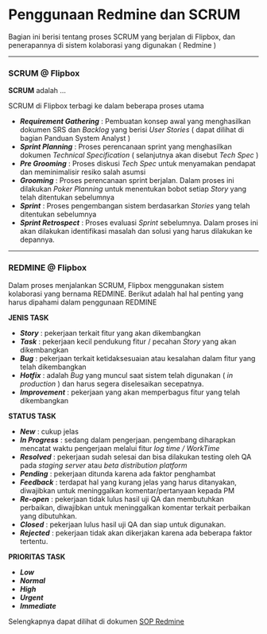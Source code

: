 # Penggunaan Redmine dan SCRUM

Bagian ini berisi tentang proses SCRUM yang berjalan di Flipbox, dan penerapannya di sistem kolaborasi yang digunakan ( Redmine )

---
### SCRUM @ Flipbox

**SCRUM** adalah ...

SCRUM di Flipbox terbagi ke dalam beberapa proses utama

- **_Requirement Gathering_** : Pembuatan konsep awal yang menghasilkan dokumen SRS dan _Backlog_ yang berisi _User Stories_ ( dapat dilihat di bagian Panduan System Analyst )
- **_Sprint Planning_** : Proses perencanaan sprint yang menghasilkan dokumen _Technical Specification_ ( selanjutnya akan disebut _Tech Spec_ )
- **_Pre Grooming_** : Proses diskusi _Tech Spec_ untuk menyamakan pendapat dan meminimalisir resiko salah asumsi
- **_Grooming_** : Proses perencanaan sprint berjalan. Dalam proses ini dilakukan _Poker Planning_ untuk menentukan bobot setiap _Story_ yang telah ditentukan sebelumnya
- **_Sprint_** : Proses pengembangan sistem berdasarkan _Stories_ yang telah ditentukan sebelumnya
- **_Sprint Retrospect_** : Proses evaluasi _Sprint_ sebelumnya. Dalam proses ini akan dilakukan identifikasi masalah dan solusi yang harus dilakukan ke depannya.

---
### REDMINE @ Flipbox

Dalam proses menjalankan SCRUM, Flipbox menggunakan sistem kolaborasi yang bernama REDMINE. Berikut adalah hal hal penting yang harus dipahami dalam penggunaan REDMINE

**JENIS TASK**

- ***Story*** : pekerjaan terkait fitur yang akan dikembangkan
- ***Task*** : pekerjaan kecil pendukung fitur / pecahan *Story* yang akan dikembangkan
- ***Bug*** : pekerjaan terkait ketidaksesuaian atau kesalahan dalam fitur yang telah dikembangkan
- ***Hotfix*** : adalah *Bug* yang muncul saat sistem telah digunakan ( *in production* ) dan harus segera diselesaikan secepatnya. 
- ***Improvement*** : pekerjaan yang akan memperbagus fitur yang telah dikembangkan

**STATUS TASK**

- ***New*** : cukup jelas
- ***In Progress*** : sedang dalam pengerjaan. pengembang diharapkan mencatat waktu pengerjaan melalui fitur *log time / WorkTime*
- ***Resolved*** : pekerjaan sudah selesai dan bisa dilakukan testing oleh QA pada *staging server* atau *beta distribution platform*
- ***Pending*** : pekerjaan ditunda karena ada faktor penghambat
- ***Feedback*** : terdapat hal yang kurang jelas yang harus ditanyakan, diwajibkan untuk meninggalkan komentar/pertanyaan kepada PM
- ***Re-open*** : pekerjaan tidak lulus hasil uji QA dan membutuhkan perbaikan, diwajibkan untuk meninggalkan komentar terkait perbaikan yang dibutuhkan.
- ***Closed*** : pekerjaan lulus hasil uji QA dan siap untuk digunakan.
- ***Rejected*** : pekerjaan tidak akan dikerjakan karena ada beberapa faktor tertentu.

**PRIORITAS TASK**

- ***Low***
- ***Normal***
- ***High***
- ***Urgent***
- ***Immediate***

Selengkapnya dapat dilihat di dokumen [SOP Redmine](https://docs.google.com/presentation/d/1w2kwv066bAktqGxvwLaVD5VkBwsNNFb93iPZj0iJkLA/edit#slide=id.g128f9841ee_0_82)

